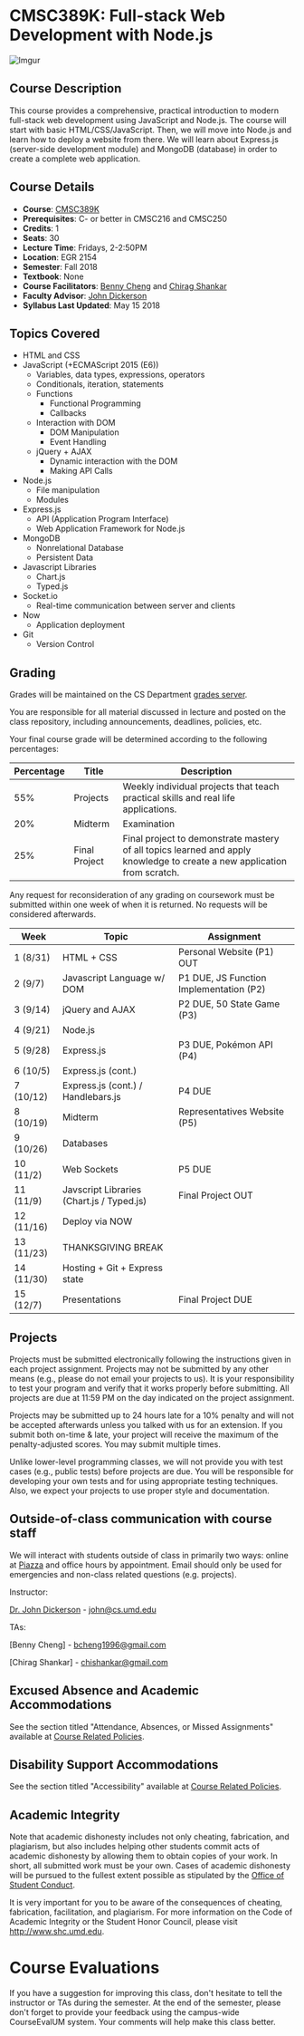 # CMSC389K: Full-stack Web Development with Node.js
![Imgur](https://i.imgur.com/ArN48vy.png)

## Course Description
This course provides a comprehensive, practical introduction to modern
full-stack web development using JavaScript and Node.js. The course will start
with basic HTML/CSS/JavaScript. Then, we will move into Node.js and learn how to
deploy a website from there. We will learn about Express.js (server-side
development module) and MongoDB (database) in order to create a complete web
application.

## Course Details
- **Course**: [CMSC389K](https://ntst.umd.edu/soc/search?courseId=CMSC389K&sectionId=&termId=201801&_openSectionsOnly=on&creditCompare=&credits=&courseLevelFilter=ALL&instructor=&_facetoface=on&_blended=on&_online=on&courseStartCompare=&courseStartHour=&courseStartMin=&courseStartAM=&courseEndHour=&courseEndMin=&courseEndAM=&teachingCenter=ALL&_classDay1=on&_classDay2=on&_classDay3=on&_classDay4=on&_classDay5=on)
- **Prerequisites**: C- or better in CMSC216 and CMSC250
- **Credits**: 1
- **Seats**: 30
- **Lecture Time**: Fridays, 2-2:50PM
- **Location**: EGR 2154
- **Semester**: Fall 2018
- **Textbook**: None
- **Course Facilitators**: [Benny Cheng](https://www.linkedin.com/in/benny-cheng-787159115/)
and [Chirag Shankar](https://www.linkedin.com/in/chirag-shankar/)
- **Faculty Advisor**: [John Dickerson](http://jpdickerson.com/)
- **Syllabus Last Updated**: May 15 2018

## Topics Covered
- HTML and CSS
- JavaScript (+ECMAScript 2015 (E6))
    - Variables, data types, expressions, operators
    - Conditionals, iteration, statements
    - Functions
        - Functional Programming
        - Callbacks
    - Interaction with DOM
        - DOM Manipulation
        - Event Handling
    - jQuery + AJAX
        - Dynamic interaction with the DOM
        - Making API Calls
- Node.js
    - File manipulation
    - Modules
- Express.js
    - API (Application Program Interface)
    - Web Application Framework for Node.js
- MongoDB
    - Nonrelational Database
    - Persistent Data
- Javascript Libraries
    - Chart.js
    - Typed.js
- Socket.io
    - Real-time communication between server and clients
- Now
    - Application deployment
- Git
    - Version Control

## Grading
Grades will be maintained on the CS Department
[grades server](https://grades.cs.umd.edu/).

You are responsible for all material discussed in lecture and posted on the
class repository, including announcements, deadlines, policies, etc.

Your final course grade will be determined according to the following
percentages:

| Percentage | Title | Description |
| ------------- | -----|-------- |
| 55% | Projects  | Weekly individual projects that teach practical skills and real life applications. |
| 20% | Midterm | Examination  |
| 25% | Final Project | Final project to demonstrate mastery of all topics learned and apply knowledge to create a new application from scratch. |

Any request for reconsideration of any grading on coursework must be submitted
within one week of when it is returned. No requests will be considered
afterwards.

| Week | Topic | Assignment |
| ----|----|----- |
| 1 (8/31) | HTML + CSS | Personal Website (P1) OUT |
| 2 (9/7) | Javascript Language w/ DOM | P1 DUE, JS Function Implementation (P2) |
| 3 (9/14) | jQuery and AJAX | P2 DUE, 50 State Game (P3) |
| 4 (9/21) | Node.js | |
| 5 (9/28) | Express.js | P3 DUE, Pokémon API (P4) |
| 6 (10/5) | Express.js (cont.) | |
| 7 (10/12) | Express.js (cont.) / Handlebars.js | P4 DUE |
| 8 (10/19) | Midterm | Representatives Website (P5) |
| 9 (10/26) | Databases |  |
| 10 (11/2) | Web Sockets | P5 DUE |
| 11 (11/9) | Javscript Libraries (Chart.js / Typed.js)| Final Project OUT |
| 12 (11/16) |  Deploy via NOW| |
| 13 (11/23) | THANKSGIVING BREAK 
| 14 (11/30) | Hosting + Git + Express state| 
| 15 (12/7) | Presentations | Final Project DUE |

## Projects
Projects must be submitted electronically following the instructions given in
each project assignment. Projects may not be submitted by any other means
(e.g., please do not email your projects to us). It is your responsibility to
test your program and verify that it works properly before submitting. All
projects are due at 11:59 PM on the day indicated on the project assignment.

Projects may be submitted up to 24 hours late for a 10% penalty and will not be accepted afterwards unless you talked with us for an extension. If you submit
both on-time & late, your project will receive the maximum of the
penalty-adjusted scores. You may submit multiple times.

Unlike lower-level programming classes, we will not provide you with test cases
(e.g., public tests) before projects are due. You will be responsible for
developing your own tests and for using appropriate testing techniques. Also,
we expect your projects to use proper style and documentation.

## Outside-of-class communication with course staff
We will interact with students outside of class in primarily two ways: online at [Piazza](piazza.com/umd/spring2018/cmsc389k/home) and office hours by appointment.
Email should only be used for emergencies and non-class related questions
(e.g. projects).

Instructor:

[Dr. John Dickerson](http://jpdickerson.com/) - john@cs.umd.edu

TAs:

[Benny Cheng] - bcheng1996@gmail.com

[Chirag Shankar] - chishankar@gmail.com

## Excused Absence and Academic Accommodations
See the section titled "Attendance, Absences, or Missed Assignments" available
at
[Course Related Policies](http://www.ugst.umd.edu/courserelatedpolicies.html).

## Disability Support Accommodations
See the section titled "Accessibility" available at
[Course Related Policies](http://www.ugst.umd.edu/courserelatedpolicies.html).


## Academic Integrity
Note that academic dishonesty includes not only cheating, fabrication, and
plagiarism, but also includes helping other students commit acts of academic
dishonesty by allowing them to obtain copies of your work. In short, all
submitted work must be your own. Cases of academic dishonesty will be pursued to
the fullest extent possible as stipulated by the
[Office of Student Conduct](http://osc.umd.edu/OSC/Default.aspx).

It is very important for you to be aware of the consequences of cheating,
fabrication, facilitation, and plagiarism. For more information on the Code of
Academic Integrity or the Student Honor Council, please visit
http://www.shc.umd.edu.

# Course Evaluations
If you have a suggestion for improving this class, don't hesitate to tell the
instructor or TAs during the semester. At the end of the semester, please don't
forget to provide your feedback using the campus-wide CourseEvalUM system. Your
comments will help make this class better.
